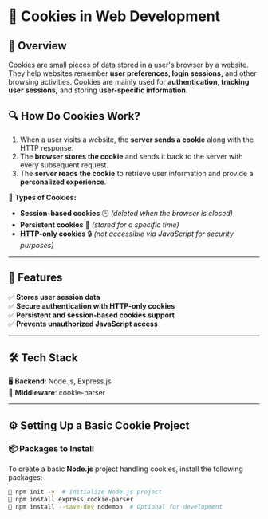 # 🍪 Cookies in Web Development

## 📌 Overview
Cookies are small pieces of data stored in a user's browser by a website. They help websites remember **user preferences, login sessions,** and other browsing activities. Cookies are mainly used for **authentication, tracking user sessions,** and storing **user-specific information**.

## 🔍 How Do Cookies Work?
1. When a user visits a website, the **server sends a cookie** along with the HTTP response.
2. The **browser stores the cookie** and sends it back to the server with every subsequent request.
3. The **server reads the cookie** to retrieve user information and provide a **personalized experience**.

🔹 **Types of Cookies:**
- **Session-based cookies** 🕒 *(deleted when the browser is closed)*
- **Persistent cookies** 📁 *(stored for a specific time)*
- **HTTP-only cookies** 🔒 *(not accessible via JavaScript for security purposes)*

---

## 🚀 Features
✅ **Stores user session data**  
✅ **Secure authentication with HTTP-only cookies**  
✅ **Persistent and session-based cookies support**  
✅ **Prevents unauthorized JavaScript access**  

---

## 🛠 Tech Stack
🖥️ **Backend**: Node.js, Express.js  
🔧 **Middleware**: cookie-parser  

---

## ⚙️ Setting Up a Basic Cookie Project
### 📦 Packages to Install
To create a basic **Node.js** project handling cookies, install the following packages:

```sh
📌 npm init -y  # Initialize Node.js project
📌 npm install express cookie-parser
📌 npm install --save-dev nodemon  # Optional for development
